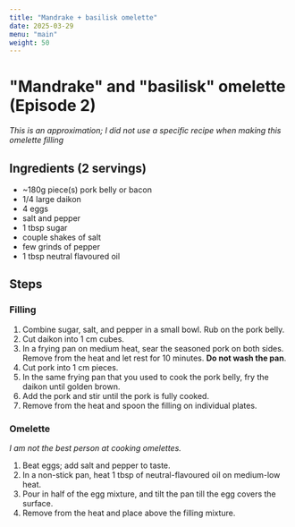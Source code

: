 ```yaml
---
title: "Mandrake + basilisk omelette"
date: 2025-03-29
menu: "main"
weight: 50
---
```


# "Mandrake" and "basilisk" omelette (Episode 2)

*This is an approximation; I did not use a specific recipe when making this omelette filling*

## Ingredients (2 servings)
* ~180g piece(s) pork belly or bacon
* 1/4 large daikon
* 4 eggs
* salt and pepper
* 1 tbsp sugar
* couple shakes of salt
* few grinds of pepper
* 1 tbsp neutral flavoured oil

## Steps

### Filling
1. Combine sugar, salt, and pepper in a small bowl. Rub on the pork belly.
2. Cut daikon into 1 cm cubes.
3. In a frying pan on medium heat, sear the seasoned pork on both sides. Remove from the heat and let rest for 10 minutes. **Do not wash the pan**.
4. Cut pork into 1 cm pieces.
5. In the same frying pan that you used to cook the pork belly, fry the daikon until golden brown.
6. Add the pork and stir until the pork is fully cooked.
7. Remove from the heat and spoon the filling on individual plates.

### Omelette
*I am not the best person at cooking omelettes.*
1. Beat eggs; add salt and pepper to taste.
2. In a non-stick pan, heat 1 tbsp of neutral-flavoured oil on medium-low heat.
3. Pour in half of the egg mixture, and tilt the pan till the egg covers the surface. 
4. Remove from the heat and place above the filling mixture.